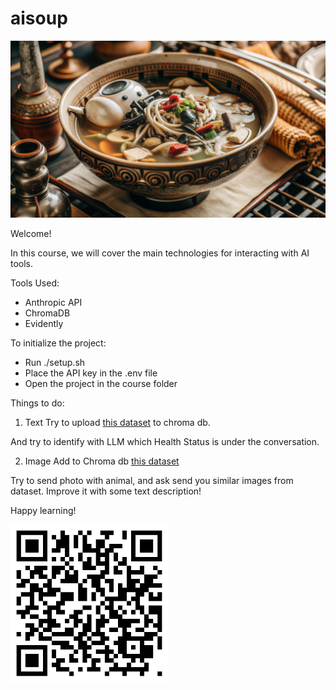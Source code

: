 # aisoup
<img src="files/img/0_aisoup.png">
 
Welcome!

In this course, we will cover the main technologies for interacting with AI tools.


Tools Used:
- Anthropic API
- ChromaDB
- Evidently

To initialize the project:
- Run ./setup.sh
- Place the API key in the .env file
- Open the project in the course folder

Things to do:
1. Text
Try to upload [this dataset](https://www.kaggle.com/datasets/suchintikasarkar/sentiment-analysis-for-mental-health) to chroma db.

And try to identify with LLM which Health Status is under the conversation.

2. Image
Add to Chroma db [this dataset](https://www.kaggle.com/datasets/anthonytherrien/image-classification-64-classes-animal)

Try to send photo with animal, and ask send you similar images from dataset. Improve it with some text description!

Happy learning!

<img src="files/img/qr_code.png" width="50%">
